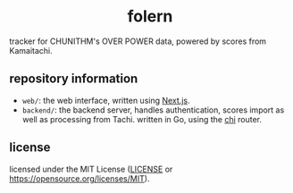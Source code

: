 <h1 align="center">folern</h1>

tracker for CHUNITHM's OVER POWER data, powered by scores from Kamaitachi.

## repository information

- `web/`: the web interface, written using [Next.js](https://nextjs.org).
- `backend/`: the backend server, handles authentication, scores import as well as processing from Tachi. written in Go, using the [chi](https://github.com/go-chi/chi) router.

## license

licensed under the MIT License ([LICENSE](LICENSE) or https://opensource.org/licenses/MIT).
